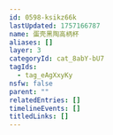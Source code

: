 ```yaml
---
id: 0598-ksikz66k
lastUpdated: 1757166787
name: 蛋壳黑陶高柄杯
aliases: []
layer: 3
categoryId: cat_8abY-bU7
tagIds:
  - tag_eAgXxyKy
nsfw: false
parent: ""
relatedEntries: []
timelineEvents: []
titledLinks: []
---
```


